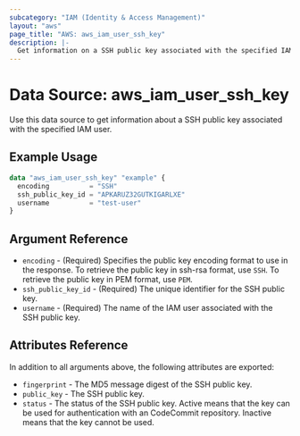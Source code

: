 ```yaml
---
subcategory: "IAM (Identity & Access Management)"
layout: "aws"
page_title: "AWS: aws_iam_user_ssh_key"
description: |-
  Get information on a SSH public key associated with the specified IAM user.
---
```


# Data Source: aws_iam_user_ssh_key

Use this data source to get information about a SSH public key associated with the specified IAM user.

## Example Usage

```terraform
data "aws_iam_user_ssh_key" "example" {
  encoding          = "SSH"
  ssh_public_key_id = "APKARUZ32GUTKIGARLXE"
  username          = "test-user"
}
```

## Argument Reference

* `encoding` - (Required) Specifies the public key encoding format to use in the response. To retrieve the public key in ssh-rsa format, use `SSH`. To retrieve the public key in PEM format, use `PEM`.
* `ssh_public_key_id` - (Required) The unique identifier for the SSH public key.
* `username` - (Required) The name of the IAM user associated with the SSH public key.

## Attributes Reference

In addition to all arguments above, the following attributes are exported:

* `fingerprint` - The MD5 message digest of the SSH public key.
* `public_key` - The SSH public key.
* `status` - The status of the SSH public key. Active means that the key can be used for authentication with an CodeCommit repository. Inactive means that the key cannot be used.
